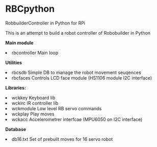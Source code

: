 # RBCpython
RobbuilderController in Python for RPi

This is an attempt to build a robot controller of Robobuilder in Python

<b>Main module</b>
<li>rbcontroller  Main loop


<b>Utilities</b> 
<li>rbcsdb       Simple DB to manage the robot movement seuqences
<li>rbcfaces     Controls LCD face module  (HS1106 module I2C interface)


<b>Libraries:</b>
<li>wckkey       Keyboard lib
<li>wckirc       IR controller lib
<li>wckmodule    Low level RB servo commands
<li>wckplay      Play moves
<li>wckacc       Accelerometrer interfcae  (MPU6050 on I2C interface)


<b>Database</b>
<li>db16.txt     Set of prebuilt moves for 16 servo robot

